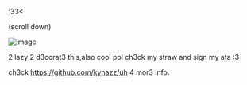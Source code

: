 :33< 

  (scroll down)

 ![image](https://github.com/user-attachments/assets/a7a8446d-bc50-4c26-a1a7-d01402bbf623)




2 lazy 2 d3corat3 this,also cool ppl ch3ck my straw and sign my ata :3

ch3ck https://github.com/kynazz/uh 4 mor3 info.
